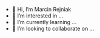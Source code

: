 - 👋 Hi, I’m  Marcin Rejniak
- 👀 I’m interested in ...
- 🌱 I’m currently learning ...
- 💞️ I’m looking to collaborate on ...

<!---
MarcinRejniak/MarcinRejniak is a ✨ special ✨ repository because its `README.md` (this file) appears on your GitHub profile.
You can click the Preview link to take a look at your changes.
--->

